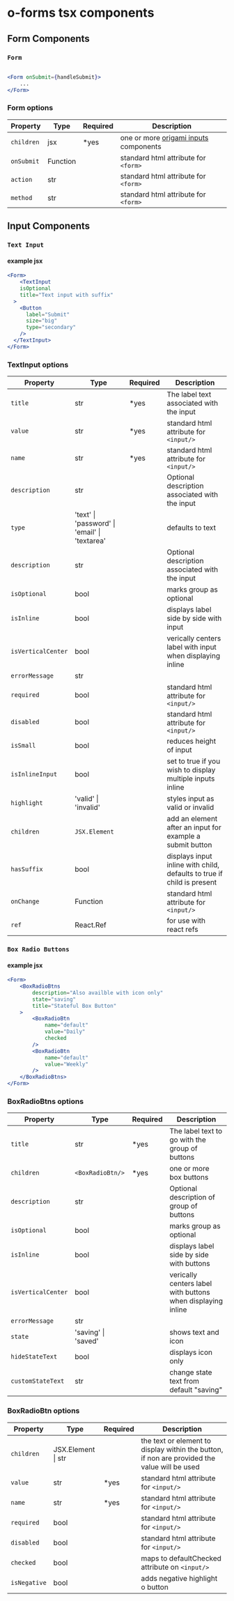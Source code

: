 # o-forms tsx components
## Form Components
### `Form`

```jsx

<Form onSubmit={handleSubmit}>
	...
</Form>

```
### Form options
| Property | Type | Required | Description |
| -------- | ---- | -------- | ----------- |
| `children` | jsx | *yes | one or more [origami inputs](#input-components) components  |
| `onSubmit` | Function |  | standard html attribute for `<form>` |
| `action` | str |  | standard html attribute for `<form>` |
| `method` | str |  | standard html attribute for `<form>` |

## Input Components
### `Text Input`
#### example jsx
```jsx
<Form>
	<TextInput
    isOptional
    title="Text input with suffix"
  >
    <Button
      label="Submit"
      size="big"
      type="secondary"
    />
  </TextInput>
</Form>
```

### TextInput options
| Property | Type | Required | Description |
| -------- | ---- | -------- | ----------- |
| `title` | str | *yes | The label text associated with the input |
| `value` | str | *yes | standard html attribute for `<input/>` |
| `name` | str | *yes | standard html attribute for `<input/>` |
| `description` | str |  | Optional description associated with the input |
| `type` | 'text' \| 'password' \| 'email' \| 'textarea' |  | defaults to text |
| `description` | str |  | Optional description associated with the input |
| `isOptional` | bool |  | marks group as optional |
| `isInline` | bool |  | displays label side by side with input |
| `isVerticalCenter` | bool |  | verically centers label with input when displaying inline |
| `errorMessage` | str |  | |
| `required` | bool |  |standard html attribute for `<input/>` |
| `disabled` | bool |  | standard html attribute for `<input/>` |
| `isSmall` | bool |  | reduces height of input |
| `isInlineInput` | bool |  | set to true if you wish to display multiple inputs inline |
| `highlight` | 'valid' \| 'invalid' |  | styles input as valid or invalid |
| `children` | `JSX.Element` |  | add an element after an input for example a submit button |
| `hasSuffix` | bool |  | displays input inline with child, defaults to true if child is present |
| `onChange` | Function |  | standard html attribute for `<input/>` |
| `ref` | React.Ref |  | for use with react refs |


### `Box Radio Buttons`
#### example jsx
```jsx
<Form>
	<BoxRadioBtns
		description="Also availble with icon only"
		state="saving"
		title="Stateful Box Button"
	>
		<BoxRadioBtn
			name="default"
			value="Daily"
			checked
		/>
		<BoxRadioBtn
			name="default"
			value="Weekly"
		/>
	</BoxRadioBtns>
</Form>
```

### BoxRadioBtns options
| Property | Type | Required | Description |
| -------- | ---- | -------- | ----------- |
| `title` | str | *yes | The label text to go with the group of buttons |
| `children` | `<BoxRadioBtn/>` | *yes | one or more box buttons |
| `description` | str |  | Optional description of group of buttons |
| `isOptional` | bool |  | marks group as optional |
| `isInline` | bool |  | displays label side by side with buttons |
| `isVerticalCenter` | bool |  | verically centers label with buttons when displaying inline |
| `errorMessage` | str |  | |
| `state` | 'saving' \| 'saved' |  | shows text and icon |
| `hideStateText` | bool |  | displays icon only |
| `customStateText` | str |  | change state text from default "saving" |

### BoxRadioBtn options

| Property | Type | Required | Description |
| -------- | ---- | -------- | ----------- |
| `children` | JSX.Element \| str |  | the text or element to display within the button, if non are provided the value will be used |
| `value` | str | *yes | standard html attribute for `<input/>` |
| `name` | str | *yes | standard html attribute for `<input/>` |
| `required` | bool |  |standard html attribute for `<input/>` |
| `disabled` | bool |  | standard html attribute for `<input/>` |
| `checked` | bool |  | maps to defaultChecked attribute on `<input/>` |
| `isNegative` | bool |  | adds negative highlight o button |
